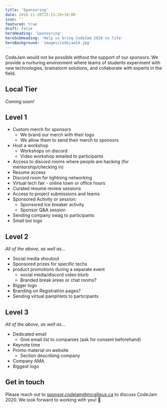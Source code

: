 ```yaml
---
title: 'Sponsoring'
date: 2018-11-28T15:15:26+10:00
icon: ''
featured: true
draft: false
heroHeading: 'Sponsoring'
heroSubHeading: 'Help us bring CodeJam 2020 to life'
heroBackground: 'images/codejam14.jpg'
---
```


CodeJam would not be possible without the support of our sponsors. We provide a nurturing environment where teams of students experiment with new technologies, brainstorm solutions, and collaborate with experts in the field.

## Local Tier

_Coming soon!_

## Level 1

- Custom merch for sponsors
    - We brand our merch with their logo
    - We allow them to send their merch to sponsors
- Host a workshop
    - Workshops on discord
    - Video workshop emailed to participants
- Access to discord rooms where people are hacking (for mentorship/checking in)
- Resume access
- Discord room for lightning networking
- Virtual tech fair  - online town or office hours
- Curated resume review sessions
- Access to project submissions and teams
- Sponsored Activity or session:
    - Sponsored Ice breaker activity
    - Sponsor Q&A session
- Sending company swag to participants
- Small boi logo

## Level 2

_All of the above, as well as..._

- Social media shoutout
- Sponsored prizes for specific techs
- product promotions during a separate event
    - social media/discord video blurb
    - Branded break areas or chat rooms?
- Bigger logo
- Branding on Registration pages?
- Sending virtual pamphlets to participants

## Level 3

_All of the above, as well as..._

- Dedicated email
    - Give email list to companies (ask for consent beforehand)
- Keynote time
- Promo material on website
    - Section describing company
- Company AMA
- Biggest logo

## Get in touch

Please reach out to [sponsor.codejam@mcgilleus.ca](mailto:sponsor.codejam@mcgilleus.ca) to discuss CodeJam 2020.
We look forward to working with you! 🤝

